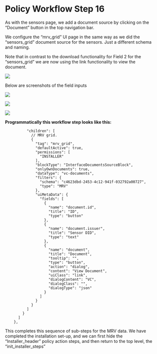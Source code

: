 # Policy Workflow Step 16

As with the sensors page, we add a document source by clicking on the “Document” button in the top navigation bar.

We configure the “mrv\_grid” UI page in the same way as we did the “sensors\_grid” document source for the sensors. Just a different schema and naming.

Note that in contrast to the download functionality for Field 2 for the “sensors\_grid” we are now using the link functionality to view the document.

![](../.gitbook/assets/PW\_image\_22.png)

Below are screenshots of the field inputs

![](https://i.imgur.com/mUUIMav.png)

![](https://i.imgur.com/2k3zzb4.png)

![](https://i.imgur.com/wWYh1qG.png)

**Programmatically this workflow step looks like this:**

```
          "children": [
            // MRV grid.
            {
              "tag": "mrv_grid",
              "defaultActive": true,
              "permissions": [
                "INSTALLER"
              ],
              "blockType": "InterfaceDocumentsSourceBlock",
              "onlyOwnDocuments": true,
              "dataType": "vc-documents",
              "filters": {
                "schema": "c4623dbd-2453-4c12-941f-032792a00727",
                "type": "MRV"
              },
              "uiMetaData": {
                "fields": [
                  {
                    "name": "document.id",
                    "title": "ID",
                    "type": "button"
                  },
                  {
                    "name": "document.issuer",
                    "title": "Sensor DID",
                    "type": "text"
                  },
                  {
                    "name": "document",
                    "title": "Document",
                    "tooltip": "",
                    "type": "button",
                    "action": "dialog",
                    "content": "View Document",
                    "uiClass": "link",
                    "dialogContent": "VC",
                    "dialogClass": "",
                    "dialogType": "json"
                  }
                ]
              }
            }
          ]
        }
      ]
    },
```

This completes this sequence of sub-steps for the MRV data. We have completed the installation set-up, and we can first hide the “Installer\_header” policy action steps, and then return to the top level, the “init\_installer\_steps”
